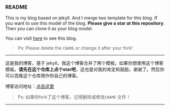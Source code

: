 ### README

This is my blog based on jekyll. And I merge two template for this blog. If you want to use this model of the blog. **Please give a star at this repository**. Then you can clone it as your blog model.

You can visit [here](http://www.lwtblog.cn) to see this blog.

>Ps: Please delete the `CNAME` or change it after your fork!

---

这是我的博客，基于 jekyll。我这个博客合并了两个模板。如果你想使用这个博客模板。**请先在这个仓库上点个star吧**，这也是对我的肯定和鼓励，谢谢了。然后你可以克隆这个仓库用作你自己的博客。

博客访问地址：[点击这里](http://www.lwtblog.cn)

>Ps: 如果你fork了这个博客，记得删除或修改`CNAME` 文件！

---
